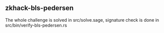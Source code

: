 zkhack-bls-pedersen
-------------------

The whole challenge is solved in src/solve.sage, signature check is done in src/bin/verify-bls-pedersen.rs